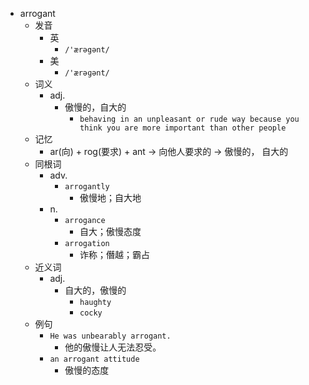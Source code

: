 - arrogant
  - 发音
    - 英
      - `/'ærəgənt/`
    - 美
      - `/'ærəɡənt/`
  - 词义
    - adj.
      - 傲慢的，自大的
        - `behaving in an unpleasant or rude way because you think you are more important than other people`
  - 记忆
    - ar(向) + rog(要求) + ant → 向他人要求的 → 傲慢的， 自大的
  - 同根词
    - adv.
      - `arrogantly`
        - 傲慢地；自大地
    - n.
      - `arrogance`
        - 自大；傲慢态度
      - `arrogation`
        - 诈称；僭越；霸占
  - 近义词
    - adj.
      - 自大的，傲慢的
        - `haughty`
        - `cocky`
  - 例句
    - `He was unbearably arrogant.`
      - 他的傲慢让人无法忍受。
    - `an arrogant attitude`
      - 傲慢的态度

